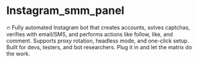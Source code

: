 # Instagram_smm_panel
🔥 Fully automated Instagram bot that creates accounts, solves captchas, verifies with email/SMS, and performs actions like follow, like, and comment. Supports proxy rotation, headless mode, and one-click setup. Built for devs, testers, and bot researchers. Plug it in and let the matrix do the work.
